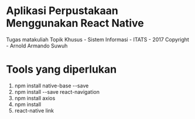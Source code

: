 # Aplikasi Perpustakaan Menggunakan React Native
Tugas matakuliah Topik Khusus - Sistem Informasi - ITATS - 2017
Copyright - Arnold Armando Suwuh
# Tools yang diperlukan
1. npm install native-base --save 
2. npm install --save react-navigation
3. npm install axios 
4. npm install 
5. react-native link 
